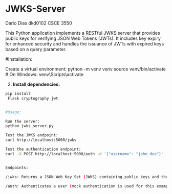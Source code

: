 # JWKS-Server

Dario Dias 
dkd0102
CSCE 3550


This Python application implements a RESTful JWKS server that provides public keys for verifying JSON Web Tokens (JWTs). It includes key expiry for enhanced security and handles the issuance of JWTs with expired keys based on a query parameter.

#Installation:

Create a virtual environment:
   python -m venv venv
source venv/bin/activate  # On Windows: venv\Scripts\activate

2. **Install dependencies:**
```bash
pip install   
 Flask cryptography jwt


#Usage:

Run the server:
python jwks_server.py

Test the JWKS endpoint:
curl http://localhost:5000/jwks

Test the authentication endpoint:
curl -X POST http://localhost:5000/auth -d '{"username": "john_doe"}'


Endpoints:

/jwks: Returns a JSON Web Key Set (JWKS) containing public keys and their expiration times.

/auth: Authenticates a user (mock authentication is used for this example) and issues a JWT signed with a chosen key. The expired query parameter determines whether an expired key is used.

